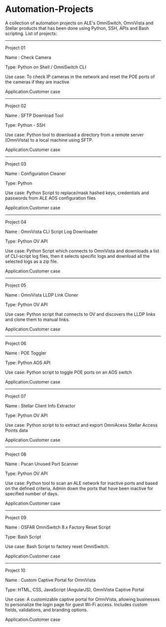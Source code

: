 # Automation-Projects

A collection of automation projects on ALE's OmniSwitch, OmniVista and Stellar products that has been done using Python, SSH, APIs and Bash scripting.
List of projects:

---------
Project 01

Name :      Check Camera

Type:       Python on Shell / OmniSwitch CLI

Use case:   To check IP cameras in the network and reset the POE ports of the cameras if they are inactive

Application:Customer case

---------
Project 02

Name :      SFTP Download Tool 

Type:       Python - SSH

Use case:   Python tool to download a directory from a remote server (OmniVista) to a local machine using SFTP.

Application:Customer case

---------
Project 03

Name :      Configuration Cleaner 

Type:       Python

Use case:   Python Script to replace/mask hashed keys, credentials and passwords from ALE AOS configuration files

Application:Customer case

---------
Project 04

Name :      OmniVista CLI Script Log Downloader 

Type:       Python OV API

Use case:   Python Script which connects to OmniVista and dowmloads a list of CLI-script log files, then it selects specific logs and download all the selected logs as a zip file.

Application:Customer case

---------
Project 05

Name :      OmniVista LLDP Link Cloner 

Type:       Python OV API

Use case:   Python script that connects to OV and discovers the LLDP links and clone them to manual links.

Application:Customer case

---------
Project 06

Name :      POE Toggler 

Type:       Python AOS API

Use case:   Python script to toggle POE ports on an AOS switch

Application:Customer case

---------
Project 07

Name :      Stellar Client Info Extractor 

Type:       Python OV API

Use case:   Python script to to extract and export OmniAcess Stellar Access Points data

Application:Customer case

---------
Project 08

Name :      Pscan Unused Port Scanner 

Type:       Python OV API

Use case:   Python tool to scan an ALE network for inactive ports and based on the defined criteria, Admin down the ports that have been inactive for specified number of days.

Application:Customer case

---------
Project 09

Name :      OSFAR OmniSwitch 8.x Factory Reset Script 

Type:       Bash Script

Use case:   Bash Script to factory reset OmniSwitch.

Application:Customer case

---------
Project 10

Name :      Custom Captive Portal for OmniVista 

Type:       HTML, CSS, JavaScript (AngularJS), OmniVista Captive Portal

Use case:   A customizable captive portal for OmniVista, allowing businesses to personalize the login page for guest Wi-Fi access. 
            Includes custom fields, validations, and branding options.

Application:Customer case
